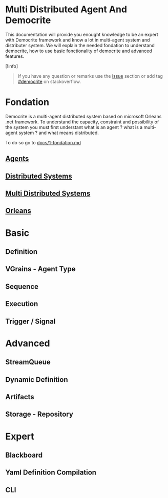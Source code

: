 # Multi Distributed Agent And Democrite

This documentation will provide you enought knowledge to be an expert with Democrite framework and know a lot in multi-agent system and distributer system.
We will explain the needed fondation to understand democrite, how to use basic fonctionality of democrite and advanced features.

[!info]
> If you have any question or remarks use the [issue](https://github.com/Nexai-net/democrite-learning/issues) section or add tag [#democrite](https://stackoverflow.com/questions/tagged/democrite) on stackoverflow.

# Fondation

Democrite is a multi-agent distributed system based on microsoft Orleans .net framework. To understand the capacity, constraint and possibility of the system you must first understant what is an agent ? what is a multi-agent system ? and what means distributed.

To do so go to [docs/1-fondation.md](/docs/1-fondations.md)

## [Agents](/docs/1-fondations.md#agents)
## [Distributed Systems](/docs/1-fondations.md#distributed-systems)
## [Multi Distributed Systems](/docs/1-fondations.md#multi-agents-distributed-systems-mads)
## [Orleans](/docs/1-fondations.md#microsoft-orleans)

# Basic

## Definition
## VGrains - Agent Type
## Sequence
## Execution 
## Trigger / Signal

# Advanced

## StreamQueue
## Dynamic Definition
## Artifacts
## Storage - Repository

# Expert

## Blackboard
## Yaml Definition Compilation
## CLI
